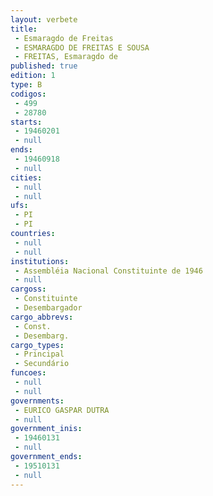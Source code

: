 ```yaml
---
layout: verbete
title:
 - Esmaragdo de Freitas
 - ESMARAGDO DE FREITAS E SOUSA
 - FREITAS, Esmaragdo de
published: true
edition: 1  
type: B
codigos: 
 - 499
 - 28780
starts: 
 - 19460201
 - null 
ends: 
 - 19460918
 - null 
cities: 
 - null 
 - null 
ufs: 
 - PI
 - PI
countries: 
 - null 
 - null 
institutions: 
 - Assembléia Nacional Constituinte de 1946
 - null 
cargoss: 
 - Constituinte
 - Desembargador
cargo_abbrevs: 
 - Const.
 - Desembarg.
cargo_types: 
 - Principal
 - Secundário
funcoes: 
 - null 
 - null 
governments: 
 - EURICO GASPAR DUTRA
 - null 
government_inis: 
 - 19460131
 - null 
government_ends: 
 - 19510131
 - null 
---
```


